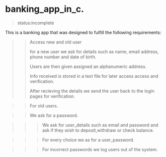 # banking_app_in_c.
>status:incomplete

This is a banking app that was designed to fulfill the following requirements:

>>Access new and old user
>>
>>for a new user we ask for details such as name, email address, phone number and date of birth.
>>
>>Users are then given assigned an alphanumeric address.
>>
>>Info received is stored in a text file for later access access and verification.
>>
>>After recieving the details we send the user back to the login pages for verification.

>>For old users.

>>We ask for a password.
 
>>>We ask for user_details such as email and password and ask if they wish to deposit,withdraw or check balance.

>>>For every choice we as for a user_password.

>>>For incorrect passwords we log users out of the system.
